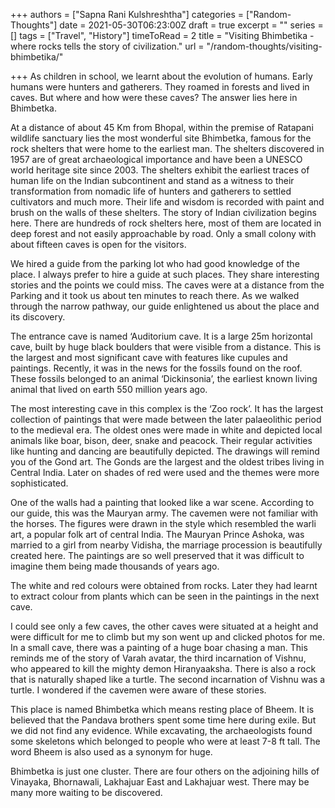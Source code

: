 +++
authors = ["Sapna Rani Kulshreshtha"]
categories = ["Random-Thoughts"]
date = 2021-05-30T06:23:00Z
draft = true
excerpt = ""
series = []
tags = ["Travel", "History"]
timeToRead = 2
title = "Visiting Bhimbetika - where rocks tells the story of civilization."
url = "/random-thoughts/visiting-bhimbetika/"

+++
As children in school, we learnt about the evolution of humans. Early humans were hunters and gatherers. They roamed in forests and lived in caves. But where and how were these caves? The answer lies here in Bhimbetka.

At a distance of about 45 Km from Bhopal, within the premise of Ratapani wildlife sanctuary lies the most wonderful site Bhimbetka, famous for the rock shelters that were home to the earliest man. The shelters discovered in 1957 are of great archaeological importance and have been a UNESCO world heritage site since 2003. The shelters exhibit the earliest traces of human life on the Indian subcontinent and stand as a witness to their transformation from nomadic life of hunters and gatherers to settled cultivators and much more. Their life and wisdom is recorded with paint and brush on the walls of these shelters. The story of Indian civilization begins here. There are hundreds of rock shelters here, most of them are located in deep forest and not easily approachable by road. Only a small colony with about fifteen caves is open for the visitors.

We hired a guide from the parking lot who had good knowledge of the place. I always prefer to hire a guide at such places. They share interesting stories and the points we could miss. The caves were at a distance from the Parking and it took us about ten minutes to reach there. As we walked through the narrow pathway, our guide enlightened us about the place and its discovery.

The entrance cave is named ‘Auditorium cave. It is a large 25m horizontal cave, built by huge black boulders that were visible from a distance. This is the largest and most significant cave with features like cupules and paintings. Recently, it was in the news for the fossils found on the roof. These fossils belonged to an animal ‘Dickinsonia’, the earliest known living animal that lived on earth 550 million years ago.

The most interesting cave in this complex is the ‘Zoo rock’. It has the largest collection of paintings that were made between the later palaeolithic period to the medieval era. The oldest ones were made in white and depicted local animals like boar, bison, deer, snake and peacock. Their regular activities like hunting and dancing are beautifully depicted. The drawings will remind you of the Gond art. The Gonds are the largest and the oldest tribes living in Central India. Later on shades of red were used and the themes were more sophisticated.

One of the walls had a painting that looked like a war scene. According to our guide, this was the Mauryan army. The cavemen were not familiar with the horses. The figures were drawn in the style which resembled the warli art, a popular folk art of central India. The Mauryan Prince Ashoka, was married to a girl from nearby Vidisha, the marriage procession is beautifully created here. The paintings are so well preserved that it was difficult to imagine them being made thousands of years ago.

The white and red colours were obtained from rocks. Later they had learnt to extract colour from plants which can be seen in the paintings in the next cave.

I could see only a few caves, the other caves were situated at a height and were difficult for me to climb but my son went up and clicked photos for me. In a small cave, there was a painting of a huge boar chasing a man. This reminds me of the story of Varah avatar, the third incarnation of Vishnu, who appeared to kill the mighty demon Hiranyaaksha. There is also a rock that is naturally shaped like a turtle. The second incarnation of Vishnu was a turtle. I wondered if the cavemen were aware of these stories.

This place is named Bhimbetka which means resting place of Bheem. It is believed that the Pandava brothers spent some time here during exile. But we did not find any evidence. While excavating, the archaeologists found some skeletons which belonged to people who were at least 7-8 ft tall. The word Bheem is also used as a synonym for huge.

Bhimbetka is just one cluster. There are four others on the adjoining hills of Vinayaka, Bhornawali, Lakhajuar East and Lakhajuar west. There may be many more waiting to be discovered.